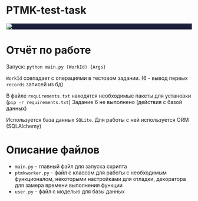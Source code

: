 # PTMK-test-task

<p style="background-color: #1c1f39;">
  <img src="https://i.postimg.cc/d08d18kL/vacancy-test-task.png">
</p>

# Отчёт по работе

Запуск: ```python main.py (WorkId) {Args}```

```WorkId``` совпадает с операциями в тестовом задании. (6 - вывод первых ```records``` записей из бд)

В файле ```requirements.txt``` находятся необходимые пакеты для установки (```pip -r requirements.txt```)
Задание 6 не выполнено (действия с базой данных)

Используется база данных ```SQLite```. Для работы с ней используется ORM (SQLAlchemy)

# Описание файлов

- ```main.py``` - главный файл для запуска скрипта
- ```ptmkworker.py``` - файл с классом для работы с необходимым функционалом, некоторыми настройками для отладки, декоратора для замера времени выполнения функции
- ```user.py``` - файл с моделью для базы данных
